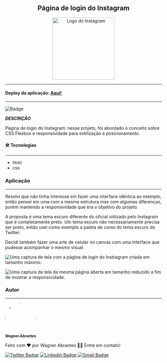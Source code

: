 <h2 align="center">Página de login do Instagram</h2>

<p align="center">
    <img src="https://cdn-images-1.medium.com/max/800/1*ZclUDN4nstdZKAwoJKT3KA.png" width="200" alt="Logo do Instagram">
</p>

---
#### Deploy da aplicação: [Aqui!](https://insta-home-login.herokuapp.com/)
---

![Badge](https://img.shields.io/badge/Front_End-Básico-%237159c1?style=for-the-badge&logo=ghost)  

**_DESCRIÇÃO_**

Página de login do Instagram: nesse projeto, foi abordado o conceito sobre CSS Flexbox e responsividade para estilização e posicionamento.

#### 🛠 Tecnologias
---

- html
- css

### Aplicação
---

Resolvi que não tinha interesse em fazer uma interface idêntica ao exemplo, então pensei em uma com a mesma estrutura mas com algumas diferenças, porém mantendo a responsividade que era o objetivo do projeto.

A proposta é uma tema escuro diferente do oficial utilizado pelo Instagram que é completamente preto.
Um tema escuro não necessariamente precisa ser preto, então usei como exemplo a paleta de cores do tema escuro do Twitter.

Decidi também fazer uma arte de celular no canvas com uma interface que pudesse acompanhar o mesmo visual.

![Uma captura de tela com a página de login do Instragram criada em tamanho máximo.](https://cdn-images-1.medium.com/max/800/1*AUpnB6sBKKXBHfNCM3486A.png)

![Uma captura de tela da mesma página aberta em tamanho reduzido a fim de mostrar a responsividade.](https://cdn-images-1.medium.com/max/800/1*m-vpLojdIGudvKI9ZoqsHQ.png)

### Autor
---

<a href="https://github.com/wagnerdevocelot">
 <img style="border-radius: 50%;" src="https://media-exp1.licdn.com/dms/image/C4D03AQHjO9d7Z9VkDw/profile-displayphoto-shrink_200_200/0?e=1612396800&v=beta&t=4-5_zVdDox9gy7RL9P35oouNyQ74VHsNZcxMqfZPmEg" width="100px;" alt=""/>
 <br />
 <sub><b>Wagner Abrantes</b></sub></a> <a href="https://github.com/wagnerdevocelot" title="wagnerdevocelot"></a>


Feito com ❤️ por Wagner Abrantes 👋🏽 Entre em contato!

[![Twitter Badge](https://img.shields.io/badge/-@Vapordev1-1ca0f1?style=flat-square&labelColor=1ca0f1&logo=twitter&logoColor=white&link=https://twitter.com/Vapordev1)](https://twitter.com/Vapordev1) [![Linkedin Badge](https://img.shields.io/badge/-WagnerAbrantes-blue?style=flat-square&logo=Linkedin&logoColor=white&link=https://www.linkedin.com/in/wagner-abrantes-6b30a118b)](https://www.linkedin.com/in/wagner-abrantes-6b30a118b) 
[![Gmail Badge](https://img.shields.io/badge/-wagner.dev1337@gmail.com-c14438?style=flat-square&logo=Gmail&logoColor=white&link=mailto:wagner.dev1337@gmail.com)](mailto:wagner.dev1337@gmail.com)

